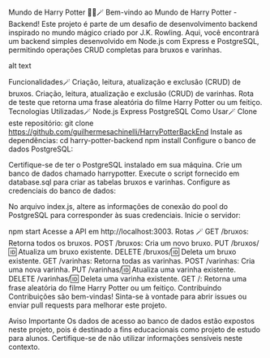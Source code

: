 Mundo de Harry Potter 🧙🏼🪄
Bem-vindo ao Mundo de Harry Potter - Backend! Este projeto é parte de um desafio de desenvolvimento backend inspirado no mundo mágico criado por J.K. Rowling. Aqui, você encontrará um backend simples desenvolvido em Node.js com Express e PostgreSQL, permitindo operações CRUD completas para bruxos e varinhas.

alt text

Funcionalidades🪄
Criação, leitura, atualização e exclusão (CRUD) de bruxos.
Criação, leitura, atualização e exclusão (CRUD) de varinhas.
Rota de teste que retorna uma frase aleatória do filme Harry Potter ou um feitiço.
Tecnologias Utilizadas🪄
Node.js
Express
PostgreSQL
Como Usar🪄
Clone este repositório:
git clone https://github.com/guilhermesachinelli/HarryPotterBackEnd
Instale as dependências:
cd harry-potter-backend
npm install
Configure o banco de dados PostgreSQL:

Certifique-se de ter o PostgreSQL instalado em sua máquina.
Crie um banco de dados chamado harrypotter.
Execute o script fornecido em database.sql para criar as tabelas bruxos e varinhas.
Configure as credenciais do banco de dados:

No arquivo index.js, altere as informações de conexão do pool do PostgreSQL para corresponder às suas credenciais.
Inicie o servidor:

npm start
Acesse a API em http://localhost:3003.
Rotas 🪄
GET /bruxos: Retorna todos os bruxos.
POST /bruxos: Cria um novo bruxo.
PUT /bruxos/:id: Atualiza um bruxo existente.
DELETE /bruxos/:id: Deleta um bruxo existente.
GET /varinhas: Retorna todas as varinhas.
POST /varinhas: Cria uma nova varinha.
PUT /varinhas/:id: Atualiza uma varinha existente.
DELETE /varinhas/:id: Deleta uma varinha existente.
GET /: Retorna uma frase aleatória do filme Harry Potter ou um feitiço.
Contribuindo
Contribuições são bem-vindas! Sinta-se à vontade para abrir issues ou enviar pull requests para melhorar este projeto.

Aviso Importante
Os dados de acesso ao banco de dados estão expostos neste projeto, pois é destinado a fins educacionais como projeto de estudo para alunos. Certifique-se de não utilizar informações sensíveis neste contexto.
